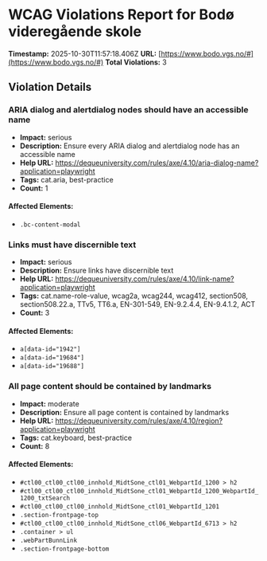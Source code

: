 # WCAG Violations Report for Bodø videregående skole

**Timestamp:** 2025-10-30T11:57:18.406Z
**URL:** [https://www.bodo.vgs.no/#](https://www.bodo.vgs.no/#)
**Total Violations:** 3

## Violation Details

### ARIA dialog and alertdialog nodes should have an accessible name

- **Impact:** serious
- **Description:** Ensure every ARIA dialog and alertdialog node has an accessible name
- **Help URL:** https://dequeuniversity.com/rules/axe/4.10/aria-dialog-name?application=playwright
- **Tags:** cat.aria, best-practice
- **Count:** 1

#### Affected Elements:

- `.bc-content-modal`

### Links must have discernible text

- **Impact:** serious
- **Description:** Ensure links have discernible text
- **Help URL:** https://dequeuniversity.com/rules/axe/4.10/link-name?application=playwright
- **Tags:** cat.name-role-value, wcag2a, wcag244, wcag412, section508, section508.22.a, TTv5, TT6.a, EN-301-549, EN-9.2.4.4, EN-9.4.1.2, ACT
- **Count:** 3

#### Affected Elements:

- `a[data-id="1942"]`
- `a[data-id="19684"]`
- `a[data-id="19688"]`

### All page content should be contained by landmarks

- **Impact:** moderate
- **Description:** Ensure all page content is contained by landmarks
- **Help URL:** https://dequeuniversity.com/rules/axe/4.10/region?application=playwright
- **Tags:** cat.keyboard, best-practice
- **Count:** 8

#### Affected Elements:

- `#ctl00_ctl00_ctl00_innhold_MidtSone_ctl01_WebpartId_1200 > h2`
- `#ctl00_ctl00_ctl00_innhold_MidtSone_ctl01_WebpartId_1200_WebpartId_1200_txtSearch`
- `#ctl00_ctl00_ctl00_innhold_MidtSone_ctl01_WebpartId_1201`
- `.section-frontpage-top`
- `#ctl00_ctl00_ctl00_innhold_MidtSone_ctl06_WebpartId_6713 > h2`
- `.container > ul`
- `.webPartBunnLink`
- `.section-frontpage-bottom`
